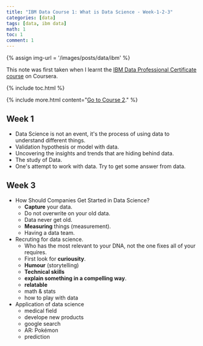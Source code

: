 ```yaml
---
title: "IBM Data Course 1: What is Data Science - Week-1-2-3"
categories: [data]
tags: [data, ibm data]
math: 1
toc: 1
comment: 1
---
```


{% assign img-url = '/images/posts/data/ibm' %}

This note was first taken when I learnt the [IBM Data Professional Certificate course](https://www.coursera.org/specializations/ibm-data-science-professional-certificate) on Coursera.

{% include toc.html %}

{% include more.html content="[Go to Course 2](/ibm-data-professional-certificate-2)." %}

## Week 1

- Data Science is not an event, it's the process of using data to understand different things.
- Validation hypothesis or model with data.
- Uncovering the insights and trends that are hiding behind data.
- The study of Data.
- One's attempt to work with data. Try to get some answer from data.

## Week 3

- How Should Companies Get Started in Data Science?
	- **Capture** your data.
	- Do not overwrite on your old data.
	- Data never get old.
	- **Measuring** things (measurement).
	- Having a data team.
- Recruting for data science.
	- Who has the most relevant to your DNA, not the one fixes all of your requires.
	- First look for **curiousity**.
	- **Humour** (storytelling)
	- **Technical skills**
	- **explain something in a compelling way**.
	- **relatable**
	- math & stats
	- how to play with data
- Application of data science
	- medical field
	- develope new products
	- google search
	- AR: Pokémon
	- prediction